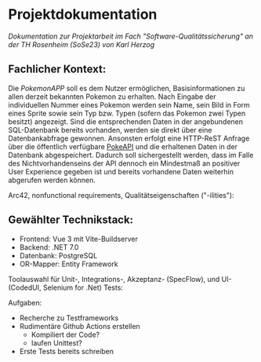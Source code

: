 # Projektdokumentation
*Dokumentation zur Projektarbeit im Fach "Software-Qualitätssicherung" an der TH Rosenheim (SoSe23) von Karl Herzog*

## Fachlicher Kontext:
Die *PokemonAPP* soll es dem Nutzer ermöglichen, Basisinformationen zu allen derzeit bekannten Pokemon zu erhalten. Nach Eingabe der individuellen Nummer eines Pokemon werden sein Name, sein Bild in Form eines Sprite sowie sein Typ bzw. Typen (sofern das Pokemon zwei Typen besitzt) angezeigt. Sind die entsprechenden Daten in der angebundenen SQL-Datenbank bereits vorhanden, werden sie direkt über eine Datenbankabfrage gewonnen. Ansonsten erfolgt eine HTTP-ReST Anfrage über die öffentlich verfügbare [PokeAPI](https://pokeapi.co/) und die erhaltenen Daten in der Datenbank abgespeichert. Dadurch soll sichergestellt werden, dass im Falle des Nichtvorhandenseins der API dennoch ein Mindestmaß an positiver User Experience gegeben ist und bereits vorhandene Daten weiterhin abgerufen werden können.

Arc42, nonfunctional requirements, Qualitätseigenschaften ("-ilities"):

## Gewählter Technikstack:
- Frontend: Vue 3 mit Vite-Buildserver
- Backend: .NET 7.0
- Datenbank: PostgreSQL
- OR-Mapper: Entity Framework

Toolauswahl für Unit-, Integrations-, Akzeptanz- (SpecFlow), und UI- (CodedUI, Selenium for .Net) Tests:


Aufgaben: 
- Recherche zu Testframeworks
- Rudimentäre Github Actions erstellen
    - Kompiliert der Code?
    - laufen Unittest?
- Erste Tests bereits schreiben
